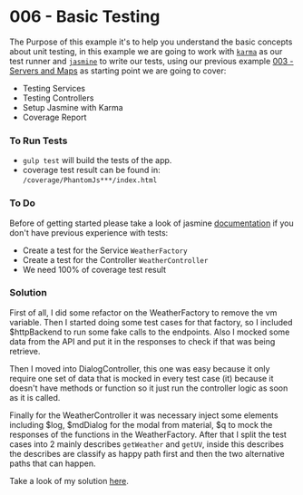 # 006 - Basic Testing

The Purpose of this example it's to help you understand the basic concepts about unit testing, in this example we are going to work with [`karma`][1] as our test runner and [`jasmine`][2] to write our tests, using our previous example [003 - Servers and Maps][3] as starting point we are going to cover:

*  Testing Services
*  Testing Controllers
*  Setup Jasmine with Karma
*  Coverage Report

### To Run Tests

* `gulp test` will build the tests of the app.
* coverage test result can be found in: `/coverage/PhantomJs***/index.html`

### To Do
Before of getting started please take a look of jasmine [documentation][4] if you don't have previous experience with tests:
* Create a test for the Service `WeatherFactory`
* Create a test for the Controller `WeatherController`
* We need 100% of coverage test result

### Solution

First of all, I did some refactor on the WeatherFactory to remove the vm variable. Then I started doing some test cases for that factory, so I included $httpBackend to run some fake calls to the endpoints.
Also I mocked some data from the API and put it in the responses to check if that was being retrieve.

Then I moved into DialogController, this one was easy because it only require one set of data that is mocked in every test case (it) because it doesn't have methods or function so it just run the controller logic as soon as it is called.

Finally for the WeatherController it was necessary inject some elements including $log, $mdDialog for the modal from material, $q to mock the responses of the functions in the WeatherFactory.
After that I split the test cases into 2 mainly describes `getWeather` and `getUV`, inside this describes the describes are classify as happy path first and then the two alternative paths that can happen.

Take a look of my solution  [here][5].

[1]:https://karma-runner.github.io/1.0/index.html
[2]:https://jasmine.github.io/pages/docs_home.html
[3]:https://github.com/talosdigital/u-angularjs/tree/master/003-servers-and-maps
[4]:https://jasmine.github.io/2.5/introduction
[5]:https://github.com/jeanpi-gomez/u-angularjs/tree/solved/006-basic-unit-testing/006-basic-testing